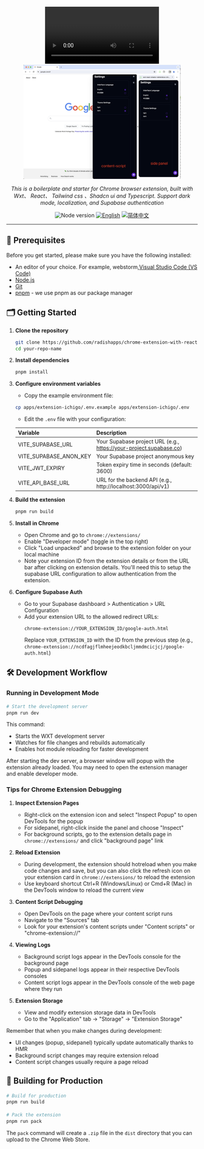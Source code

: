 <p align="center">
   <video src="demo/demo.mp4"></video>
  <img src="demo/demo.png" height="300" alt="AgentGPT Logo"/>
</p>
<p align="center">
  <em>This is a boilerplate and starter for Chrome browser extension, built with Wxt、 React、 Tailwind css 、Shadcn ui and Typescript.
Support dark mode, localization, and Supabase authentication </em>
</p>
<p align="center">
    <img alt="Node version" src="https://img.shields.io/static/v1?label=node&message=%20%3E=18&logo=node.js&color=2334D058" />
      <a href="#"><img src="https://img.shields.io/badge/lang-English-blue.svg" alt="English"></a>
  <a href="#"><img src="https://img.shields.io/badge/lang-简体中文-red.svg" alt="简体中文"></a>
</p>

---

## 🔐 Prerequisites 

Before you get started, please make sure you have the following installed:

- An editor of your choice. For example, webstorm,[Visual Studio Code (VS Code)](https://code.visualstudio.com/download)
- [Node.js](https://nodejs.org/en/download)
- [Git](https://git-scm.com/downloads)
- [pnpm](https://pnpm.io/installation) - we use pnpm as our package manager

## 🗂️ Getting Started

1. **Clone the repository**
   ```bash
   git clone https://github.com/radishapps/chrome-extension-with-react-shadcn-tailwind-supabase.git
   cd your-repo-name
   ```

2. **Install dependencies**
   ```bash
   pnpm install
   ```

3. **Configure environment variables**
   - Copy the example environment file:
   ```bash
   cp apps/extension-ichigo/.env.example apps/extension-ichigo/.env
   ```
   - Edit the `.env` file with your configuration:

   | Variable | Description |
   |----------|-------------|
   | VITE_SUPABASE_URL | Your Supabase project URL (e.g., https://your-project.supabase.co) |
   | VITE_SUPABASE_ANON_KEY | Your Supabase project anonymous key |
   | VITE_JWT_EXPIRY | Token expiry time in seconds (default: 3600) |
   | VITE_API_BASE_URL | URL for the backend API (e.g., http://localhost:3000/api/v1) |

4. **Build the extension**
   ```bash
   pnpm run build
   ```

5. **Install in Chrome**
   - Open Chrome and go to `chrome://extensions/`
   - Enable "Developer mode" (toggle in the top right)
   - Click "Load unpacked" and browse to the extension folder on your local machine
   - Note your extension ID from the extension details or from the URL bar after clicking on extension details. You'll need this to setup the supabase URL configuration to allow authentication from the extension.

6. **Configure Supabase Auth**
   - Go to your Supabase dashboard > Authentication > URL Configuration
   - Add your extension URL to the allowed redirect URLs:
     ```
     chrome-extension://YOUR_EXTENSION_ID/google-auth.html
     ```
     Replace `YOUR_EXTENSION_ID` with the ID from the previous step (e.g., `chrome-extension://ncdfagjflmheejeodkbcljmmdmcicjcj/google-auth.html`)

## 🛠️ Development Workflow

### Running in Development Mode

```bash
# Start the development server
pnpm run dev
```

This command:
- Starts the WXT development server
- Watches for file changes and rebuilds automatically
- Enables hot module reloading for faster development

After starting the dev server, a browser window will popup with the extension already loaded. You may need to open the extension manager and enable developer mode.

### Tips for Chrome Extension Debugging

1. **Inspect Extension Pages**
   - Right-click on the extension icon and select "Inspect Popup" to open DevTools for the popup
   - For sidepanel, right-click inside the panel and choose "Inspect" 
   - For background scripts, go to the extension details page in `chrome://extensions/` and click "background page" link

2. **Reload Extension**
   - During development, the extension should hotreload when you make code changes and save, but you can also click the refresh icon on your extension card in `chrome://extensions/` to reload the extension
   - Use keyboard shortcut Ctrl+R (Windows/Linux) or Cmd+R (Mac) in the DevTools window to reload the current view

3. **Content Script Debugging**
   - Open DevTools on the page where your content script runs
   - Navigate to the "Sources" tab
   - Look for your extension's content scripts under "Content scripts" or "chrome-extension://"

4. **Viewing Logs**
   - Background script logs appear in the DevTools console for the background page
   - Popup and sidepanel logs appear in their respective DevTools consoles
   - Content script logs appear in the DevTools console of the web page where they run

5. **Extension Storage**
   - View and modify extension storage data in DevTools
   - Go to the "Application" tab → "Storage" → "Extension Storage"

Remember that when you make changes during development:
- UI changes (popup, sidepanel) typically update automatically thanks to HMR
- Background script changes may require extension reload
- Content script changes usually require a page reload

## 🚀 Building for Production

```bash
# Build for production
pnpm run build

# Pack the extension
pnpm run pack
```

The `pack` command will create a `.zip` file in the `dist` directory that you can upload to the Chrome Web Store.

